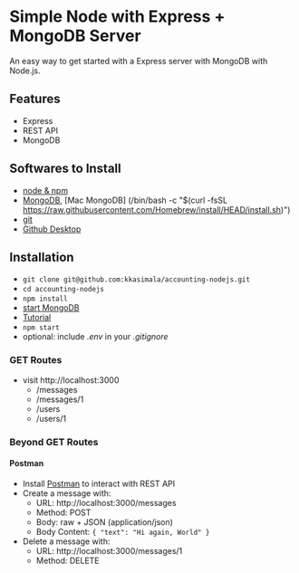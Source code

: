 # Simple Node with Express + MongoDB Server

An easy way to get started with a Express server with MongoDB with Node.js.

## Features

- Express
- REST API
- MongoDB

## Softwares to Install

- [node & npm](https://nodejs.org/en/)
- [MongoDB](https://www.mongodb.com/try/download/community), [Mac MongoDB] (/bin/bash -c "$(curl -fsSL https://raw.githubusercontent.com/Homebrew/install/HEAD/install.sh)")
- [git](https://git-scm.com/download/)
- [Github Desktop](https://desktop.github.com/)

## Installation

- `git clone git@github.com:kkasimala/accounting-nodejs.git`
- `cd accounting-nodejs`
- `npm install`
- [start MongoDB](https://www.mongodb.com/try/download/community) 
- [Tutorial](https://medium.com/@LondonAppBrewery/how-to-download-install-mongodb-on-windows-4ee4b3493514)
- `npm start`
- optional: include _.env_ in your _.gitignore_

### GET Routes

- visit http://localhost:3000
  - /messages
  - /messages/1
  - /users
  - /users/1

### Beyond GET Routes

#### Postman

- Install [Postman](https://www.getpostman.com/apps) to interact with REST API
- Create a message with:
  - URL: http://localhost:3000/messages
  - Method: POST
  - Body: raw + JSON (application/json)
  - Body Content: `{ "text": "Hi again, World" }`
- Delete a message with:
  - URL: http://localhost:3000/messages/1
  - Method: DELETE
